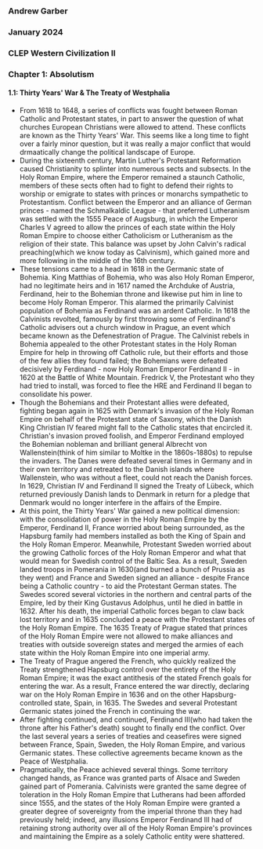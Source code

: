 ### Andrew Garber
### January 2024
### CLEP Western Civilization II
### Chapter 1: Absolutism

#### 1.1: Thirty Years' War & The Treaty of Westphalia
 - From 1618 to 1648, a series of conflicts was fought between Roman Catholic and Protestant states, in part to answer the question of what churches European Christians were allowed to attend. These conflicts are known as the Thirty Years' War. This seems like a long time to fight over a fairly minor question, but it was really a major conflict that would drmaatically change the political landscape of Europe.
 - During the sixteenth century, Martin Luther's Protestant Reformation caused Christianity to splinter into numerous sects and subsects. In the Holy Roman Empire, where the Emperor remained a staunch Catholic, members of these sects often had to fight to defend their rights to worship or emigrate to states with princes or monarchs sympathetic to Protestantism. Conflict between the Emperor and an alliance of German princes - named the Schmalkaldic League - that preferred Lutheranism was settled with the 1555 Peace of Augsburg, in which the Emperor Charles V agreed to allow the princes of each state within the Holy Roman Empire to choose either Catholicism or Lutheranism as the religion of their state. This balance was upset by John Calvin's radical preaching(which we know today as Calvinism), which gained more and more following in the middle of the 16th century. 
 - These tensions came to a head in 1618 in the Germanic state of Bohemia. King Matthias of Bohemia, who was also Holy Roman Emperor, had no legitimate heirs and in 1617 named the Archduke of Austria, Ferdinand, heir to the Bohemian throne and likewise put him in line to become Holy Roman Emperor. This alarmed the primarily Calvinist population of Bohemia as Ferdinand was an ardent Catholic. In 1618 the Calvinists revolted, famously by first throwing some of Ferdinand's Catholic advisers out a church window in Prague, an event which became known as the Defenestration of Prague. The Calvinist rebels in Bohemia appealed to the other Protestant states in the Holy Roman Empire for help in throwing off Catholic rule, but their efforts and those of the few allies they found failed; the Bohemians were defeated decisively by Ferdinand - now Holy Roman Emperor Ferdinand II - in 1620 at the Battle of White Mountain. Fredrick V, the Protestant who they had tried to install, was forced to flee the HRE and Ferdinand II began to consolidate his power.
 - Though the Bohemians and their Protestant allies were defeated, fighting began again in 1625 with Denmark's invasion of the Holy Roman Empire on behalf of the Protestant state of Saxony, which the Danish King Christian IV feared might fall to the Catholic states that encircled it. Christian's invasion proved foolish, and Emperor Ferdinand employed the Bohemian nobleman and brilliant general Albrecht von Wallenstein(think of him similar to Moltke in the 1860s-1880s) to repulse the invaders. The Danes were defeated several times in Germany and in their own territory and retreated to the Danish islands where Wallenstein, who was without a fleet, could not reach the Danish forces. In 1629, Christian IV and Ferdinand II signed the Treaty of Lübeck, which returned previously Danish lands to Denmark in return for a pledge that Denmark would no longer interfere in the affairs of the Empire.
 - At this point, the Thirty Years' War gained a new political dimension: with the consolidation of power in the Holy Roman Empire by the Emperor, Ferdinand II, France worried about being surrounded, as the Hapsburg family had members installed as both the King of Spain and the Holy Roman Emperor. Meanwhile, Protestant Sweden worried about the growing Catholic forces of the Holy Roman Emperor and what that would mean for Swedish control of the Baltic Sea. As a result, Sweden landed troops in Pomerania in 1630(and burned a bunch of Prussia as they went) and France and Sweden signed an alliance - despite France being a Catholic country - to aid the Protestant German states. The Swedes scored several victories in the northern and central parts of the Empire, led by their King Gustavus Adolphus, until he died in battle in 1632. After his death, the imperial Catholic forces began to claw back lost territory and in 1635 concluded a peace with the Protestant states of the Holy Roman Empire. The 1635 Treaty of Prague stated that princes of the Holy Roman Empire were not allowed to make alliances and treaties with outside sovereign states and merged the armies of each state within the Holy Roman Empire into one imperial army.
 - The Treaty of Prague angered the French, who quickly realized the Treaty strengthened Hapsburg control over the entirety of the Holy Roman Empire; it was the exact antithesis of the stated French goals for entering the war. As a result, France entered the war directly, declaring war on the Holy Roman Empire in 1636 and on the other Hapsburg-controlled state, Spain, in 1635. The Swedes and several Protestant Germanic states joined the French in continuing the war.
 - After fighting continued, and continued, Ferdinand III(who had taken the throne after his Father's death) sought to finally end the conflict. Over the last several years a series of treaties and ceasefires were signed between France, Spain, Sweden, the Holy Roman Empire, and various Germanic states. These collective agreements became known as the Peace of Westphalia. 
 - Pragmatically, the Peace achieved several things. Some territory changed hands, as France was granted parts of Alsace and Sweden gained part of Pomerania. Calvinists were granted the same degree of toleration in the Holy Roman Empire that Lutherans had been afforded since 1555, and the states of the Holy Roman Empire were granted a greater degree of sovereignty from the imperial throne than they had previously held; indeed, any illusions Emperor Ferdinand III had of retaining strong authority over all of the Holy Roman Empire's provinces and maintaining the Empire as a solely Catholic entity were shattered. 